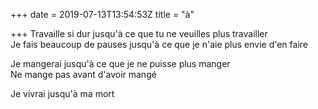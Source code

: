 +++
date = 2019-07-13T13:54:53Z
title = "à"

+++ 
Travaille si dur jusqu'à ce que tu ne veuilles plus travailler     
Je fais beaucoup de pauses jusqu'à ce que je n'aie plus envie d'en faire   
   
Je mangerai jusqu'à ce que je ne puisse plus manger   
Ne mange pas avant d'avoir mangé   
   
Je vivrai jusqu'à ma mort  